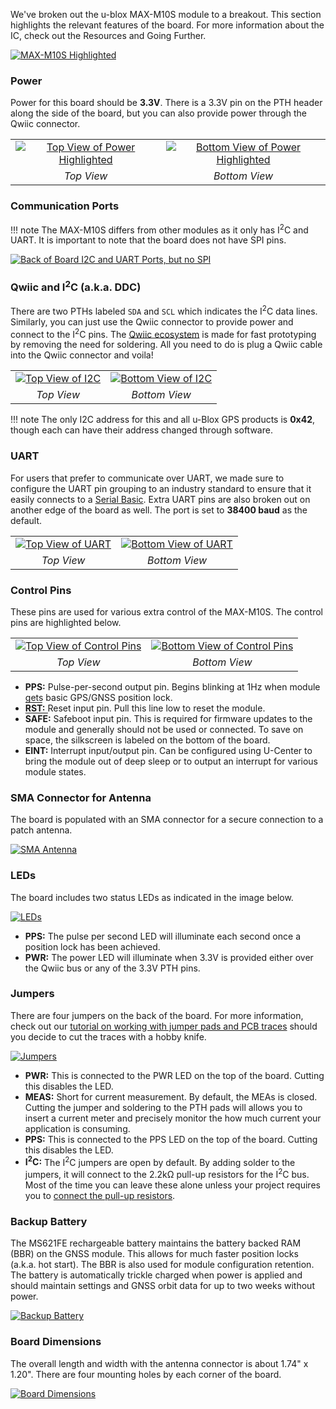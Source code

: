 We've broken out the u-blox MAX-M10S module to a breakout. This section highlights the relevant features of the board. For more information about the IC, check out the Resources and Going Further.


<div class="text-center"><a href="../assets/18037-SparkFun_GNSS_Receiver_Breakout_MAX-M10S_Qwiic_u-blox_Module.jpg"><img src="../assets/18037-SparkFun_GNSS_Receiver_Breakout_MAX-M10S_Qwiic_u-blox_Module.jpg" alt="MAX-M10S Highlighted"></a></div>


### Power

Power for this board should be **3.3V**. There is a 3.3V pin on the PTH header along the side of the board, but you can also provide power through the Qwiic connector.

<table class="table table-hover table-striped table-bordered">
  <tr align="center">
   <td><a href="../assets/18037-SparkFun_GNSS_Receiver_Breakout_MAX-M10S_Qwiic-Top_Power.jpg"><img src="../assets/18037-SparkFun_GNSS_Receiver_Breakout_MAX-M10S_Qwiic-Top_Power.jpg" alt="Top View of Power Highlighted"></a></td>
   <td><a href="../assets/18037-SparkFun_GNSS_Receiver_Breakout_MAX-M10S_Qwiic-Bottom_Power.jpg"><img src="../assets/18037-SparkFun_GNSS_Receiver_Breakout_MAX-M10S_Qwiic-Bottom_Power.jpg" alt="Bottom View of Power Highlighted"></a></td>
  </tr>
  <tr align="center">
  <td><i>Top View</i></td>
  <td><i>Bottom View</i></td>
  </tr>
</table>





### Communication Ports

!!! note
    The MAX-M10S differs from other modules as it only has I<sup>2</sup>C and UART. It is important to note that the board does not have SPI pins.


<div class="text-center"><a href="../assets/18037-SparkFun_GNSS_Receiver_Breakout_MAX-M10S_Qwiic.jpg"><img src="../assets/18037-SparkFun_GNSS_Receiver_Breakout_MAX-M10S_Qwiic.jpg" alt="Back of Board I2C and UART Ports, but no SPI"></a></a></div>

### Qwiic and I<sup>2</sup>C (a.k.a. DDC)

There are two PTHs labeled `SDA` and `SCL` which indicates the I<sup>2</sup>C data lines. Similarly, you can just use the Qwiic connector to provide power and connect to the I<sup>2</sup>C pins. The [Qwiic ecosystem](https://www.sparkfun.com/qwiic) is made for fast prototyping by removing the need for soldering. All you need to do is plug a Qwiic cable into the Qwiic connector and voila!

<table class="table table-hover table-striped table-bordered">
  <tr align="center">
   <td><a href="../assets/18037-SparkFun_GNSS_Receiver_Breakout_MAX-M10S_Qwiic-Top_I2C.jpg"><img src="../assets/18037-SparkFun_GNSS_Receiver_Breakout_MAX-M10S_Qwiic-Top_I2C.jpg" alt="Top View of I2C"></a></td>
   <td><a href="../assets/18037-SparkFun_GNSS_Receiver_Breakout_MAX-M10S_Qwiic-Bottom_I2C.jpg"><img src="../assets/18037-SparkFun_GNSS_Receiver_Breakout_MAX-M10S_Qwiic-Bottom_I2C.jpg" alt="Bottom View of I2C"></a></td>
  </tr>
  <tr align="center">
  <td><i>Top View</i></td>
  <td><i>Bottom View</i></td>
  </tr>
</table>

!!! note
    The only I2C address for this and all u-Blox GPS products is <b>0x42</b>, though each can have their address changed through software.




### UART

For users that prefer to communicate over UART, we made sure to configure the UART pin grouping to an industry standard to ensure that it easily connects to a [Serial Basic](https://www.sparkfun.com/products/15096). Extra UART pins are also broken out on another edge of the board as well. The port is set to **38400 baud** as the default.

<table class="table table-hover table-striped table-bordered">
  <tr align="center">
   <td><a href="../assets/18037-SparkFun_GNSS_Receiver_Breakout_MAX-M10S_Qwiic-Top_UART.jpg"><img src="../assets/18037-SparkFun_GNSS_Receiver_Breakout_MAX-M10S_Qwiic-Top_UART.jpg" alt="Top View of UART"></a></td>
   <td><a href="../assets/18037-SparkFun_GNSS_Receiver_Breakout_MAX-M10S_Qwiic-Bottom_UART.jpg"><img src="../assets/18037-SparkFun_GNSS_Receiver_Breakout_MAX-M10S_Qwiic-Bottom_UART.jpg" alt="Bottom View of UART"></a></td>
  </tr>
  <tr align="center">
  <td><i>Top View</i></td>
  <td><i>Bottom View</i></td>
  </tr>
</table>



### Control Pins

These pins are used for various extra control of the MAX-M10S. The control pins are highlighted below.

<table class="table table-hover table-striped table-bordered">
  <tr align="center">
   <td><a href="../assets/18037-SparkFun_GNSS_Receiver_Breakout_MAX-M10S_Qwiic-Top_Control_Pins.jpg"><img src="../assets/18037-SparkFun_GNSS_Receiver_Breakout_MAX-M10S_Qwiic-Top_Control_Pins.jpg" alt="Top View of Control Pins"></a></td>
   <td><a href="../assets/18037-SparkFun_GNSS_Receiver_Breakout_MAX-M10S_Qwiic-Bottom_Control_Pins.jpg"><img src="../assets/18037-SparkFun_GNSS_Receiver_Breakout_MAX-M10S_Qwiic-Bottom_Control_Pins.jpg" alt="Bottom View of Control Pins"></a></td>
  </tr>
  <tr align="center">
  <td><i>Top View</i></td>
  <td><i>Bottom View</i></td>
  </tr>
</table>

* **PPS:** Pulse-per-second output pin. Begins blinking at 1Hz when module gets basic GPS/GNSS position lock.
* <b><span style="text-decoration: overline">RST</span>:</b> Reset input pin. Pull this line low to reset the module.
* <b><span style="text-decoration: overline">SAFE</span>:</b> Safeboot input pin. This is required for firmware updates to the module and generally should not be used or connected. To save on space, the silkscreen is labeled on the bottom of the board.
* **EINT:** Interrupt input/output pin. Can be configured using U-Center to bring the module out of deep sleep or to output an interrupt for various module states.





### SMA Connector for Antenna

The board is populated with an SMA connector for a secure connection to a patch antenna.

<div class="text-center"><a href="../assets/18037-SparkFun_GNSS_Receiver_Breakout_MAX-M10S_Qwiic-Top_SMA_Connector.jpg"><img src="../assets/18037-SparkFun_GNSS_Receiver_Breakout_MAX-M10S_Qwiic-Top_SMA_Connector.jpg" alt="SMA Antenna"></a></div>


### LEDs

The board includes two status LEDs as indicated in the image below.

<div class="text-center"><a href="../assets/18037-SparkFun_GNSS_Receiver_Breakout_MAX-M10S_Qwiic-Top_LEDs.jpg"><img src="../assets/18037-SparkFun_GNSS_Receiver_Breakout_MAX-M10S_Qwiic-Top_LEDs.jpg" alt="LEDs"></a></div>

* **PPS:** The pulse per second LED will illuminate each second once a position lock has been achieved.
* **PWR:** The power LED will illuminate when 3.3V is provided either over the Qwiic bus or any of the 3.3V PTH pins.





### Jumpers

There are four jumpers on the back of the board. For more information, check out our [tutorial on working with jumper pads and PCB traces](https://learn.sparkfun.com/tutorials/how-to-work-with-jumper-pads-and-pcb-traces/all) should you decide to cut the traces with a hobby knife.

<div class="text-center"><a href="../assets/18037-SparkFun_GNSS_Receiver_Breakout_MAX-M10S_Qwiic-Bottom_Jumpers.jpg"><img src="../assets/18037-SparkFun_GNSS_Receiver_Breakout_MAX-M10S_Qwiic-Bottom_Jumpers.jpg" alt="Jumpers"></a></div>


* **PWR:** This is connected to the PWR LED on the top of the board. Cutting this disables the LED.
* **MEAS:** Short for current measurement. By default, the MEAs is closed. Cutting the jumper and soldering to the PTH pads will allows you to insert a current meter and precisely monitor the how much current your application is consuming.
* **PPS:** This is connected to the PPS LED on the top of the board. Cutting this disables the LED.
* **I<sup>2</sup>C:** The I<sup>2</sup>C jumpers are open by default. By adding solder to the jumpers, it will connect to the 2.2k&ohm; pull-up resistors for the I<sup>2</sup>C bus.  Most of the time you can leave these alone unless your project requires you to [connect the pull-up resistors](https://learn.sparkfun.com/tutorials/i2c/all#i2c-at-the-hardware-level).





### Backup Battery

The MS621FE rechargeable battery maintains the battery backed RAM (BBR) on the GNSS module. This allows for much faster position locks (a.k.a. hot start). The BBR is also used for module configuration retention. The battery is automatically trickle charged when power is applied and should maintain settings and GNSS orbit data for up to two weeks without power.

<div class="text-center"><a href="../assets/18037-SparkFun_GNSS_Receiver_Breakout_MAX-M10S_Qwiic-Top_Backup_Battery.jpg"><img src="../assets/18037-SparkFun_GNSS_Receiver_Breakout_MAX-M10S_Qwiic-Top_Backup_Battery.jpg" alt="Backup Battery"></a></div>





### Board Dimensions

The overall length and width with the antenna connector is about 1.74" x 1.20". There are four mounting holes by each corner of the board.

<div class="text-center"><a href="https://cdn.sparkfun.com/assets/e/8/8/9/8/SparkFun_u-blox_MAX-M10S_Board_Dimensions.png"><img src="https://cdn.sparkfun.com/r/600-600/assets/e/8/8/9/8/SparkFun_u-blox_MAX-M10S_Board_Dimensions.png" alt="Board Dimensions"></a></div>
